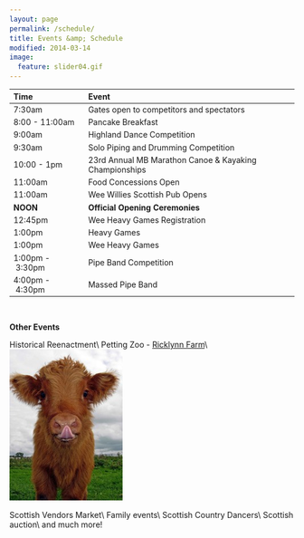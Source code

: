 ```yaml
---
layout: page
permalink: /schedule/
title: Events &amp; Schedule
modified: 2014-03-14
image:
  feature: slider04.gif
---
```


| Time | Event |
|:----------|:--------|
| 7:30am | Gates open to competitors and spectators |
| 8:00&nbsp;-&nbsp;11:00am | Pancake Breakfast |
| 9:00am | Highland Dance Competition |
| 9:30am | Solo Piping and Drumming Competition |
| 10:00&nbsp;-&nbsp;1pm | 23rd Annual MB Marathon Canoe & Kayaking Championships |
| 11:00am | Food Concessions Open |
| 11:00am | Wee Willies Scottish Pub Opens |
| **NOON** | **Official Opening Ceremonies** |
| 12:45pm | Wee Heavy Games Registration |
| 1:00pm | Heavy Games |
| 1:00pm | Wee Heavy Games |
| 1:00pm&nbsp;-&nbsp;3:30pm&nbsp;&nbsp; | Pipe Band Competition |
| 4:00pm&nbsp;-&nbsp;4:30pm | Massed Pipe Band |

&nbsp;

<div class="pagination" markdown="1">

**Other Events**

Historical Reenactment\\
Petting Zoo - <a href="http://www.ricklynfarm.com">Ricklynn Farm</a>\\
<a href="http://www.ricklynfarm.com">![Alt Cure Highland Coo](/images/cute-highland-cow.jpg)</a>

Scottish Vendors Market\\
Family events\\
Scottish Country Dancers\\
Scottish auction\\
and much more!
</div>
